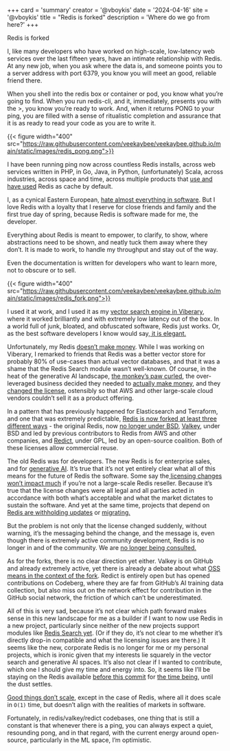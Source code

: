 
+++
card = 'summary'
creator = '@vboykis'
date = '2024-04-16'
site = '@vboykis'
title = "Redis is forked"
description = 'Where do we go from here?'
+++


Redis is forked

I, like many developers who have worked on high-scale, low-latency web services over the last fifteen years, have an intimate relationship with Redis. At any new job, when you ask where the data is, and someone points you to a server address with port 6379, you know you will meet an good, reliable friend there. 

When you shell into the redis box or container or pod, you know what you’re going to find. When you run redis-cli, and it, immediately, presents you with the >,  you know you’re ready to work.  And, when it returns PONG to your ping, you are filled with a sense of ritualistic completion and assurance that it is as ready to read your code as you are to write it.  


{{< figure  width="400" src="https://raw.githubusercontent.com/veekaybee/veekaybee.github.io/main/static/images/redis_pong.png">}}

I have been running ping now across countless Redis installs, across web services written in PHP, in Go, Java, in Python, (unfortunately) Scala, across industries, across space and time, across multiple products that [use and have used](https://www.anyscale.com/blog/redis-in-ray-past-and-future) Redis as cache by default.  

I, as a cynical Eastern European, [hate almost everything in software](https://vickiboykis.com/2021/09/23/reaching-mle-machine-learning-enlightenment/). But I love Redis with a loyalty that I reserve for close friends and family and the first true day of spring, because Redis is software made for me, the developer.

Everything about Redis is meant to empower, to clarify, to show, where abstractions need to be shown, and neatly tuck them away where they don’t. It is made to work, to handle my throughput and stay out of the way. 

Even the documentation is written for developers who want to learn more, not to obscure or to sell. 

{{< figure  width="400" src="https://raw.githubusercontent.com/veekaybee/veekaybee.github.io/main/static/images/redis_fork.png">}}


I used it at work, and I used it as my [vector search engine in Viberary](https://vickiboykis.com/2024/01/05/retro-on-viberary/), where it worked brilliantly and with extremely low latency out of the box.  In a world full of junk, bloated, and obfuscated software, Redis just works. Or, as the best software developers I know would say,[ it is elegant.](https://jawns.club/@vicki/111131219599273096) 

Unfortunately, my Redis [doesn’t make money](https://andrewkelley.me/post/redis-renamed-to-redict.html).  While I was working on Viberary, I remarked to friends that Redis was a better vector store for probably 80% of use-cases than actual vector databases, and that it was a shame that the Redis Search module wasn’t well-known. Of course, in the heat of the generative AI landscape, [the monkey’s paw curled](https://en.wikipedia.org/wiki/The_Monkey%27s_Paw), the over-leveraged business decided they needed to [actually make money](https://redis.io/press/redis-labs-secures-44-million-funding-led-goldman-sachs-private-capital-investing-strengthen-database-leadership/), and they [changed the license](https://arstechnica.com/information-technology/2024/04/redis-license-change-and-forking-are-a-mess-that-everybody-can-feel-bad-about/), ostensibly so that AWS and other large-scale cloud vendors couldn’t sell it as a product offering. 

In a pattern that has previously happened for Elasticsearch and Terraform, and one that was extremely predictable, [Redis is now forked at least three different ways](https://lwn.net/SubscriberLink/966631/6bf2063136effa1e/) - the original Redis, now [no longer under BSD](https://redis.io/blog/redis-adopts-dual-source-available-licensing/), [Valkey](https://github.com/valkey-io/valkey), under BSD and led by previous contributors to Redis from AWS and other companies, and [Redict](https://redict.io/), under GPL, led by an open-source coalition. Both of these licenses allow commercial reuse.

The old Redis was for developers.  The new Redis is for enterprise sales, and for [generative AI](https://redis.io/blog/the-future-of-redis/). It’s true that it’s not yet entirely clear what all of this means for the future of Redis the software. Some say the[ licensing changes won’t impact much](https://www.infoworld.com/article/3714688/the-bizarre-defense-of-trillion-dollar-cabals.html) if you’re not a large-scale Redis reseller.  Because it’s true that the license changes were all legal and all parties acted in accordance with both what’s acceptable and what the market dictates to sustain the software. And yet at the same time, projects that depend on [Redis are withholding updates](https://github.com/alpinelinux/aports/commit/57959e206db177fb4c2c641dac24eb0bf1d528ae#diff-cbaca272b75bdb3596a5e2ddab75cf99bb95f420da9f2dbede1fff6148fe986fR5) or [migrating.](https://github.com/packit/deployment/issues/561) 

But the problem is not only that the license changed suddenly, without warning, it’s the messaging behind the change, and the message is, even though there is extremely active community development, Redis is no longer in and of the community. We are [no longer being consulted. ](https://www.ftrain.com/wwic)

As for the forks, there is no clear direction yet either.  Valkey is on GitHub and already extremely active, yet there is already a debate about what [OSS means in the context of the fork](https://github.com/valkey-io/valkey/issues/18#issuecomment-2016683243). Redict is entirely open but has opened contributions on Codeberg, where they are far from GitHub’s AI training data collection, but also miss out on the network effect for contribution in the GitHub social network, the friction of which can’t be underestimated. 

All of this is very sad, because it’s not clear which path forward makes sense in this new landscape for me as a builder if I want to now use Redis in a new project, particularly since neither of the new projects support modules like [Redis Search yet](https://redis.io/docs/latest/develop/interact/search-and-query/). (Or if they do, it’s not clear to me whether it’s directly drop-in compatible and what the licensing issues are there.)  It seems like the new, corporate Redis is no longer for me or my personal projects, which is ironic given that my interests lie squarely in the vector search and generative AI spaces. It’s also not clear if I wanted to contribute, which one I should give my time and energy into. So, it seems like I’ll be staying on the Redis available [before this commit](https://github.com/redis/redis/pull/13157) for [the time being](https://github.com/alpinelinux/aports/commit/57959e206db177fb4c2c641dac24eb0bf1d528ae#diff-cbaca272b75bdb3596a5e2ddab75cf99bb95f420da9f2dbede1fff6148fe986fR5), until the dust settles. 

[Good things don’t scale](https://vickiboykis.com/essays/2017-05-10-good-things-dont-scale/), except in the case of Redis, where all it does scale in `O(1)` time, but doesn’t align with the realities of markets in software. 

Fortunately, in redis/valkey/redict codebases, one thing that is still a constant is that whenever there is a ping, you can always expect a quiet, resounding pong, and in that regard, with the current energy around open-source, particularly in the ML space, I’m optimistic. 


